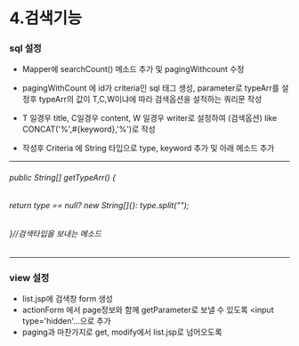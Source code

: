# 4.검색기능

### sql 설정  

- Mapper에 searchCount() 메소드 추가 및 pagingWithcount 수정

- pagingWithCount 에 id가 criteria인 sql 태그 생성, parameter로 typeArr를 설정후 typeArr의 값이 T,C,W이냐에 따라 검색옵션을 설적하는 쿼리문 작성

- T 일경우 title, C일경우 content, W 일경우 writer로 설정하여 (검색옵션) like CONCAT('%',#{keyword},'%')로 작성

- 작성후 Criteria 에 String 타입으로 type, keyword 추가 및 아래 메소드 추가
************************************************
######	public String[] getTypeArr() {
######		return type == null? new String[]{}: type.split("");
######	}//검색타입을 보내는 메소드
************************************************

### view 설정

- list.jsp에 검색창 form 생성
- actionForm 에서 page정보와 함께 getParameter로 보낼 수 있도록 <input type='hidden'...으로 추가
- paging과 마찬가지로 get, modify에서 list.jsp로 넘어오도록 

